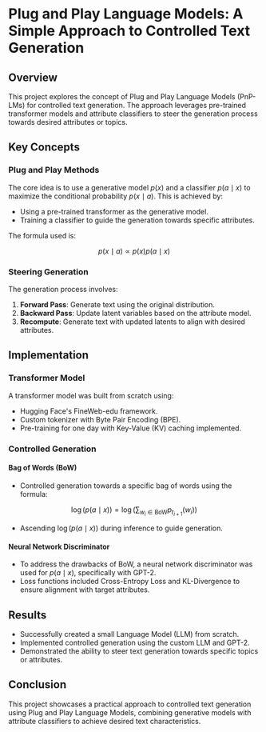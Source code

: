 # Plug and Play Language Models: A Simple Approach to Controlled Text Generation

## Overview

This project explores the concept of Plug and Play Language Models (PnP-LMs) for controlled text generation. The approach leverages pre-trained transformer models and attribute classifiers to steer the generation process towards desired attributes or topics.

## Key Concepts

### Plug and Play Methods

The core idea is to use a generative model $p(x)$ and a classifier $p(a \mid x)$ to maximize the conditional probability $p(x \mid a)$. This is achieved by:

- Using a pre-trained transformer as the generative model.
- Training a classifier to guide the generation towards specific attributes.

The formula used is:
```math
p(x \mid a) \propto p(x) p(a \mid x)
```

### Steering Generation

The generation process involves:

1. **Forward Pass**: Generate text using the original distribution.
2. **Backward Pass**: Update latent variables based on the attribute model.
3. **Recompute**: Generate text with updated latents to align with desired attributes.

## Implementation

### Transformer Model

A transformer model was built from scratch using:

- Hugging Face's FineWeb-edu framework.
- Custom tokenizer with Byte Pair Encoding (BPE).
- Pre-training for one day with Key-Value (KV) caching implemented.

### Controlled Generation

#### Bag of Words (BoW)

- Controlled generation towards a specific bag of words using the formula:
```math
  \log(p(a \mid x)) = \log \left(\sum_{w_i \in \text{BoW}} p_{t_{i+1}}(w_i)\right)
```
- Ascending $\log(p(a \mid x))$ during inference to guide generation.

#### Neural Network Discriminator

- To address the drawbacks of BoW, a neural network discriminator was used for $p(a \mid x)$, specifically with GPT-2.
- Loss functions included Cross-Entropy Loss and KL-Divergence to ensure alignment with target attributes.

## Results

- Successfully created a small Language Model (LLM) from scratch.
- Implemented controlled generation using the custom LLM and GPT-2.
- Demonstrated the ability to steer text generation towards specific topics or attributes.

## Conclusion

This project showcases a practical approach to controlled text generation using Plug and Play Language Models, combining generative models with attribute classifiers to achieve desired text characteristics.